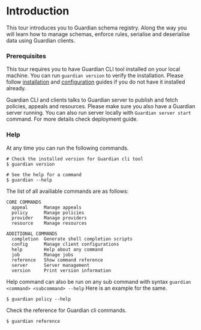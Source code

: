 # Introduction

This tour introduces you to Guardian schema registry. Along the way you will learn how to manage schemas, enforce rules, serialise and deserialise data using Guardian clients.

### Prerequisites

This tour requires you to have Guardian CLI tool installed on your local machine. You can run `guardian version` to verify the installation. Please follow [installation](../getting_started/installation) and [configuration](../getting_started/configuration) guides if you do not have it installed already.

Guardian CLI and clients talks to Guardian server to publish and fetch policies, appeals and resources. Please make sure you also have a Guardian server running. You can also run server locally with `Guardian server start` command. For more details check deployment guide.

### Help

At any time you can run the following commands.

```
# Check the installed version for Guardian cli tool
$ guardian version

# See the help for a command
$ guardian --help
```

The list of all availiable commands are as follows:

```text
CORE COMMANDS
  appeal      Manage appeals
  policy      Manage policies
  provider    Manage providers
  resource    Manage resources

ADDITIONAL COMMANDS
  completion  Generate shell completion scripts
  config      Manage client configurations
  help        Help about any command
  job         Manage jobs
  reference   Show command reference
  server      Server management
  version     Print version information
```

Help command can also be run on any sub command with syntax `guardian <command> <subcommand> --help` Here is an example for the same.

```
$ guardian policy --help
```

Check the reference for Guardian cli commands.

```
$ guardian reference
```